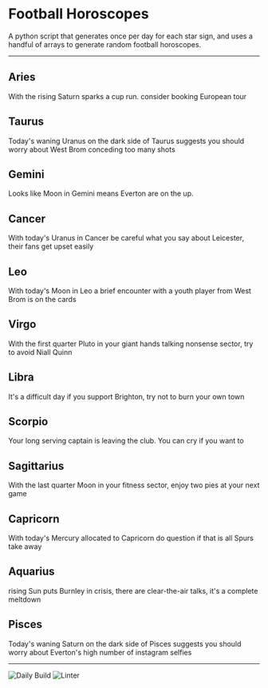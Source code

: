 # Football Horoscopes

A python script that generates once per day for each star sign, and uses a handful of arrays to generate random football horoscopes.

---

<!-- horoscopes_item starts -->
<h2>Aries</h2><p>With the rising Saturn sparks a cup run. consider booking European tour</p><h2>Taurus</h2><p>Today's waning Uranus on the dark side of Taurus suggests you should worry about West Brom conceding too many shots</p><h2>Gemini</h2><p>Looks like Moon in Gemini means Everton are on the up.</p><h2>Cancer</h2><p>With today's Uranus in Cancer be careful what you say about Leicester, their fans get upset easily</p><h2>Leo</h2><p>With today's Moon in Leo a brief encounter with a youth player from West Brom is on the cards</p><h2>Virgo</h2><p>With the first quarter Pluto in your giant hands talking nonsense sector, try to avoid Niall Quinn</p><h2>Libra</h2><p>It's a difficult day if you support Brighton, try not to burn your own town</p><h2>Scorpio</h2><p>Your long serving captain is leaving the club. You can cry if you want to</p><h2>Sagittarius</h2><p>With the last quarter Moon in your fitness sector, enjoy two pies at your next game</p><h2>Capricorn</h2><p>With today's Mercury allocated to Capricorn do question if that is all Spurs take away</p><h2>Aquarius</h2><p>rising Sun puts Burnley in crisis, there are clear-the-air talks, it's a complete meltdown</p><h2>Pisces</h2><p>Today's waning Saturn on the dark side of Pisces suggests you should worry about Everton's high number of instagram selfies</p>
<!-- horoscopes_item ends -->

---

![Daily Build](https://github.com/MatBenfield/horofootball.thechels.uk/workflows/Daily%20Build/badge.svg) ![Linter](https://github.com/MatBenfield/horofootball.thechels.uk/workflows/Linter/badge.svg)
